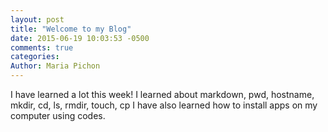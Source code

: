 ```yaml
---
layout: post
title: "Welcome to my Blog"
date: 2015-06-19 10:03:53 -0500
comments: true
categories: 
Author: Maria Pichon
---
```

I have learned a lot this week! I learned about markdown, pwd, hostname, mkdir, cd, ls, rmdir, touch, cp I have also learned how to install apps on my computer using codes.